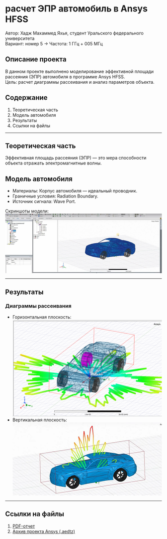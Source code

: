 # расчет ЭПР автомобиль в Ansys HFSS  
Автор: Хадж Махаммед Яхья, студент Уральского федерального университета  
Вариант: номер 5 → Частота: 1 ГГц + 005 МГц  

## Описание проекта  
В данном проекте выполнено моделирование эффективной площади рассеяния (ЭПР) автомобиля в программе Ansys HFSS.  
Цель: расчет диаграммы рассеивания и анализ параметров объекта.  

## Содержание  
1. Теоретическая часть  
2. Модель автомобиля  
3. Результаты  
4. Ссылки на файлы  

---

## Теоретическая часть  
Эффективная площадь рассеяния (ЭПР) — это мера способности объекта отражать электромагнитные волны.

## Модель автомобиля  
- Материалы: Корпус автомобиля — идеальный проводник.  
- Граничные условия: Radiation Boundary.  
- Источник сигнала: Wave Port.  

Скриншоты модели:  
 ![](https://github.com/yahia-2002/Ansys-EPR-Project/blob/main/Скриншот%20модели.png) 

---

## Результаты  
### Диаграммы рассеивания  
- Горизонтальная плоскость:  
  ![](https://github.com/yahia-2002/Ansys-EPR-Project/blob/main/Горизонтальная%20плоскость.png)
- Вертикальная плоскость:  
  ![](https://github.com/yahia-2002/Ansys-EPR-Project/blob/main/Вертикальная%20плоскость.png)  

---

## Ссылки на файлы  
1. [PDF-отчет](https://github.com/yahia-2002/Ansys-EPR-Project/blob/main/Отчет%204%20по%20цифровым%20двойникам.pdf)  
2. [Архив проекта Ansys (.aedtz)](https://github.com/yahia-2002/Ansys-EPR-Project/blob/main/Car_RCS%20.aedtz)

  
